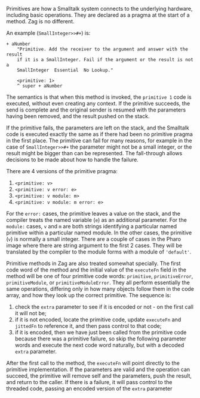Primitives are how a Smalltalk system connects to the underlying hardware, including basic operations. They are declared as a pragma at the start of a method. Zag is no different.

An example (`SmallInteger>>#+`) is:
```smalltalk
+ aNumber
	"Primitive. Add the receiver to the argument and answer with the result
	if it is a SmallInteger. Fail if the argument or the result is not a
	SmallInteger  Essential  No Lookup."

	<primitive: 1>
	^ super + aNumber
```
The semantics is that when this method is invoked, the `primitive 1` code is executed, without even creating any context. If the primitive succeeds, the send is complete and the original sender is resumed with the parameters having been removed, and the result pushed on the stack.

If the primitive fails, the parameters are left on the stack, and the Smalltalk code is executed exactly the same as if there had been no primitive pragma in the first place. The primitive can fail for many reasons, for example in the case of `SmallInteger>>#+` the parameter might not be a small integer, or the result might be bigger than can be represented. The fall-through allows decisions to be made about how to handle the failure.

There are 4 versions of the primitive pragma:
1. `<primitive: v>`
2. `<primitive: v error: e>`
3. `<primitive: v module: m>`
4. `<primitive: v module: m error: e>`

For the `error:` cases, the primitive leaves a value on the stack, and the compiler treats the named variable (`e`) as an additional parameter. For the `module:` cases, `v` and `m` are both strings identifying a particular named primitive within a particular named module. In the other cases, the primitive (`v`) is normally a small integer. There are a couple of cases in the Pharo image where there are string argument to the first 2 cases. They will be translated by the compiler to the module forms with a module of `'default'`.

Primitive methods in Zag are also treated somewhat specially. The first code word of the method and the initial value of the `executeFn` field in the method will be one of four primitive code words: `primitive`, `primitiveError`, `primitiveModule`, or `primitiveModuleError`. They all perform essentially the same operations, differing only in how many objects follow them in the code array, and how they look up the correct primitive. The sequence is:
1. check the `extra` parameter to see if it is encoded or not - on the first call it will not be;
2. if it is not encoded, locate the primitive code, update `executeFn` and `jittedFn` to reference it, and then pass control to that code;
3. if it is encoded, then we have just been called from the primitive code because there was a primitive failure, so skip the following parameter words and execute the next code word naturally, but with a decoded `extra` parameter.

After the first call to the method, the `executeFn` will point directly to the primitive implementation. If the parameters are valid and the operation can succeed, the primitive will remove self and the parameters, push the result, and return to the caller. If there is a failure, it will pass control to the threaded code, passing an encoded version of the `extra` parameter